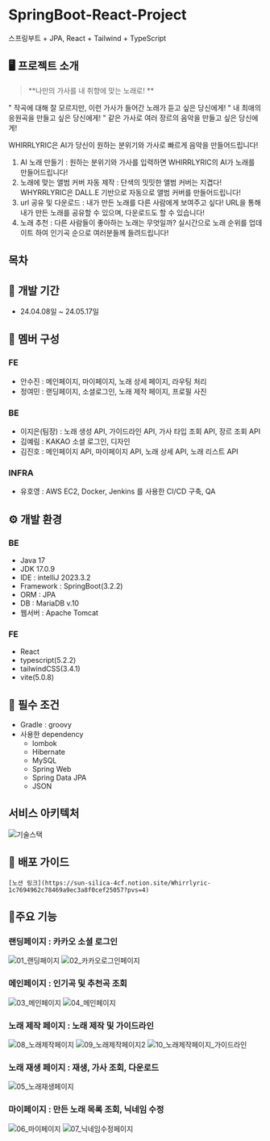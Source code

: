 # SpringBoot-React-Project
스프링부트 + JPA, React + Tailwind + TypeScript

## 🖥 프로젝트 소개
> **나만의 가사를 내 취향에 맞는 노래로! **

" 작곡에 대해 잘 모르지만, 이런 가사가 들어간 노래가 듣고 싶은 당신에게!
" 내 최애의 응원곡을 만들고 싶은 당신에게!
" 같은 가사로 여러 장르의 음악을 만들고 싶은 당신에게!

WHIRRLYRIC은 AI가 당신이 원하는 분위기와 가사로 빠르게 음악을 만들어드립니다!

1. AI 노래 만들기 : 원하는 분위기와 가사를 입력하면 WHIRRLYRIC의 AI가 노래를 만들어드립니다!
2. 노래에 맞는 앨범 커버 자동 제작 : 단색의 밋밋한 앨범 커버는 지겹다! WHYRRLYRIC은 DALL.E 기반으로 자동으로 앨범 커버를 만들어드립니다!
3. url 공유 및 다운로드 : 내가 만든 노래를 다른 사람에게 보여주고 싶다! URL을 통해 내가 만든 노래를 공유할 수 있으며, 다운로드도 할 수 있습니다!
4. 노래 추천 : 다른 사람들이 좋아하는 노래는 무엇일까? 실시간으로 노래 순위를 업데이트 하여 인기곡 순으로 여러분들께 들려드립니다!


## 목차

## 📆 개발 기간
* 24.04.08일 ~ 24.05.17일

## 🙎 멤버 구성
### FE
* 안수진 : 메인페이지, 마이페이지, 노래 상세 페이지, 라우팅 처리
* 정여민 : 랜딩페이지, 소셜로그인, 노래 제작 페이지, 프로필 사진

### BE
* 이지은(팀장) : 노래 생성 API, 가이드라인 API, 가사 타입 조회 API, 장르 조회 API
* 김예림 : KAKAO 소셜 로그인, 디자인
* 김진호 : 메인페이지 API, 마이페이지 API, 노래 상세 API, 노래 리스트 API

### INFRA
* 유호영 : AWS EC2, Docker, Jenkins 를 사용한 CI/CD 구축, QA


## ⚙ 개발 환경
### BE
* Java 17
* JDK 17.0.9
* IDE : intelliJ 2023.3.2
* Framework : SpringBoot(3.2.2)
* ORM : JPA
* DB : MariaDB v.10
* 웹서버 : Apache Tomcat

### FE
* React
* typescript(5.2.2)
* tailwindCSS(3.4.1)
* vite(5.0.8)


## 🎁 필수 조건
* Gradle : groovy
* 사용한 dependency
    * lombok
    * Hibernate
    * MySQL
    * Spring Web
    * Spring Data JPA
    * JSON


## 서비스 아키텍처

![기술스택](https://github.com/Floriferre/Cardian/assets/130302086/985b7be5-bf77-4be1-bad8-22fe53c43271)


## 📡 배포 가이드

    [노션 링크](https://sun-silica-4cf.notion.site/Whirrlyric-1c7694962c78469a9ec3a8f0cef25057?pvs=4)


## 📌주요 기능

### 랜딩페이지 : 카카오 소셜 로그인
![01_랜딩페이지](https://github.com/Floriferre/Cardian/assets/130302086/4aadef9d-a78b-473a-ace5-348eefdfe713)
![02_카카오로그인페이지](https://github.com/Floriferre/Cardian/assets/130302086/51482077-17b4-4de8-b66c-28d2e9e2592b)


### 메인페이지 : 인기곡 및 추천곡 조회
![03_메인페이지](https://github.com/Floriferre/Cardian/assets/130302086/bbfebea2-050b-4a8b-af35-736ebad8250d)
![04_메인페이지](https://github.com/Floriferre/Cardian/assets/130302086/149b0a64-a694-4c5b-bde1-dda06eb042be)

### 노래 제작 페이지 : 노래 제작 및 가이드라인
![08_노래제작페이지](https://github.com/Floriferre/Cardian/assets/130302086/4a96545c-40e0-4e0e-a758-a50972b6fa7f)
![09_노래제작페이지2](https://github.com/Floriferre/Cardian/assets/130302086/3dce5a8c-bb85-4548-b564-28b32994e4ac)
![10_노래제작페이지_가이드라인](https://github.com/Floriferre/Cardian/assets/130302086/86efd238-68b0-423e-9b9b-a061ac6c59de)

### 노래 재생 페이지 : 재생, 가사 조회, 다운로드
![05_노래재생페이지](https://github.com/Floriferre/Cardian/assets/130302086/9edf506c-1782-46a2-a044-03c085de3e24)

### 마이페이지 : 만든 노래 목록 조회, 닉네임 수정
![06_마이페이지](https://github.com/Floriferre/Cardian/assets/130302086/9b306968-03c3-4178-959a-e34eb349866e)
![07_닉네임수정페이지](https://github.com/Floriferre/Cardian/assets/130302086/b14f1986-9e1d-4af3-8e13-04ee1be80ff4)



